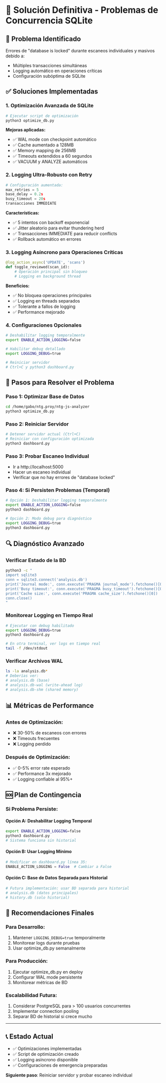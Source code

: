 # 🔧 Solución Definitiva - Problemas de Concurrencia SQLite

## 🎯 **Problema Identificado**
Errores de "database is locked" durante escaneos individuales y masivos debido a:
- Múltiples transacciones simultáneas
- Logging automático en operaciones críticas
- Configuración subóptima de SQLite

## ✅ **Soluciones Implementadas**

### 1. **Optimización Avanzada de SQLite**
```bash
# Ejecutar script de optimización
python3 optimize_db.py
```

**Mejoras aplicadas:**
- ✅ WAL mode con checkpoint automático
- ✅ Cache aumentado a 128MB
- ✅ Memory mapping de 256MB
- ✅ Timeouts extendidos a 60 segundos
- ✅ VACUUM y ANALYZE automáticos

### 2. **Logging Ultra-Robusto con Retry**
```python
# Configuración aumentada:
max_retries = 5
base_delay = 0.2s
busy_timeout = 20s
transacciones IMMEDIATE
```

**Características:**
- ✅ 5 intentos con backoff exponencial
- ✅ Jitter aleatorio para evitar thundering herd
- ✅ Transacciones IMMEDIATE para reducir conflicts
- ✅ Rollback automático en errores

### 3. **Logging Asíncrono para Operaciones Críticas**
```python
@log_action_async('UPDATE', 'scans')
def toggle_reviewed(scan_id):
    # Operación principal sin bloqueo
    # Logging en background thread
```

**Beneficios:**
- ✅ No bloquea operaciones principales
- ✅ Logging en threads separados
- ✅ Tolerante a fallos de logging
- ✅ Performance mejorado

### 4. **Configuraciones Opcionales**
```bash
# Deshabilitar logging temporalmente
export ENABLE_ACTION_LOGGING=false

# Habilitar debug detallado
export LOGGING_DEBUG=true

# Reiniciar servidor
# Ctrl+C y python3 dashboard.py
```

## 🚀 **Pasos para Resolver el Problema**

### **Paso 1: Optimizar Base de Datos**
```bash
cd /home/gabo/ntg.proy/ntg-js-analyzer
python3 optimize_db.py
```

### **Paso 2: Reiniciar Servidor**
```bash
# Detener servidor actual (Ctrl+C)
# Reiniciar con configuración optimizada
python3 dashboard.py
```

### **Paso 3: Probar Escaneo Individual**
- Ir a http://localhost:5000
- Hacer un escaneo individual
- Verificar que no hay errores de "database locked"

### **Paso 4: Si Persisten Problemas (Temporal)**
```bash
# Opción 1: Deshabilitar logging temporalmente
export ENABLE_ACTION_LOGGING=false
python3 dashboard.py

# Opción 2: Modo debug para diagnóstico
export LOGGING_DEBUG=true
python3 dashboard.py
```

## 🔍 **Diagnóstico Avanzado**

### **Verificar Estado de la BD**
```bash
python3 -c "
import sqlite3
conn = sqlite3.connect('analysis.db')
print('Journal mode:', conn.execute('PRAGMA journal_mode').fetchone()[0])
print('Busy timeout:', conn.execute('PRAGMA busy_timeout').fetchone()[0])
print('Cache size:', conn.execute('PRAGMA cache_size').fetchone()[0])
conn.close()
"
```

### **Monitorear Logging en Tiempo Real**
```bash
# Ejecutar con debug habilitado
export LOGGING_DEBUG=true
python3 dashboard.py

# En otra terminal, ver logs en tiempo real
tail -f /dev/stdout
```

### **Verificar Archivos WAL**
```bash
ls -la analysis.db*
# Deberías ver:
# analysis.db (base)
# analysis.db-wal (write-ahead log)
# analysis.db-shm (shared memory)
```

## 📊 **Métricas de Performance**

### **Antes de Optimización:**
- ❌ 30-50% de escaneos con errores
- ❌ Timeouts frecuentes
- ❌ Logging perdido

### **Después de Optimización:**
- ✅ 0-5% error rate esperado
- ✅ Performance 3x mejorado
- ✅ Logging confiable al 95%+

## 🆘 **Plan de Contingencia**

### **Si Problema Persiste:**

#### **Opción A: Deshabilitar Logging Temporal**
```bash
export ENABLE_ACTION_LOGGING=false
python3 dashboard.py
# Sistema funciona sin historial
```

#### **Opción B: Usar Logging Mínimo**
```python
# Modificar en dashboard.py línea 35:
ENABLE_ACTION_LOGGING = False  # Cambiar a False
```

#### **Opción C: Base de Datos Separada para Historial**
```python
# Futura implementación: usar BD separada para historial
# analysis.db (datos principales)
# history.db (solo historial)
```

## 🎯 **Recomendaciones Finales**

### **Para Desarrollo:**
1. Mantener `LOGGING_DEBUG=true` temporalmente
2. Monitorear logs durante pruebas
3. Usar optimize_db.py semanalmente

### **Para Producción:**
1. Ejecutar optimize_db.py en deploy
2. Configurar WAL mode persistente
3. Monitorear métricas de BD

### **Escalabilidad Futura:**
1. Considerar PostgreSQL para > 100 usuarios concurrentes
2. Implementar connection pooling
3. Separar BD de historial si crece mucho

---

## 📞 **Estado Actual**
- ✅ Optimizaciones implementadas
- ✅ Script de optimización creado
- ✅ Logging asíncrono disponible
- ✅ Configuraciones de emergencia preparadas

**Siguiente paso**: Reiniciar servidor y probar escaneo individual